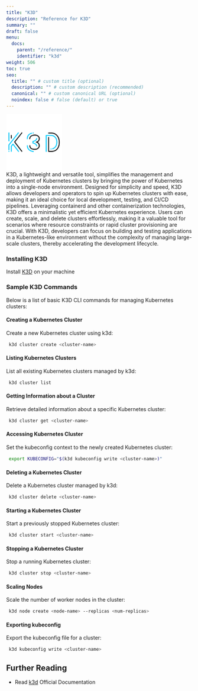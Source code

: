 ```yaml
---
title: "K3D"
description: "Reference for K3D"
summary: ""
draft: false
menu:
  docs:
    parent: "/reference/"
    identifier: "k3d"
weight: 506
toc: true
seo:
  title: "" # custom title (optional)
  description: "" # custom description (recommended)
  canonical: "" # custom canonical URL (optional)
  noindex: false # false (default) or true
---
```


<picture><img src="/images/references/k3d.png" alt="Screenshot of K3D Logo" width="30%" height="30%"></img></picture>
<br />
K3D, a lightweight and versatile tool, simplifies the management and deployment of Kubernetes clusters by bringing the power of Kubernetes into a single-node environment. Designed for simplicity and speed, K3D allows developers and operators to spin up Kubernetes clusters with ease, making it an ideal choice for local development, testing, and CI/CD pipelines. Leveraging containerd and other containerization technologies, K3D offers a minimalistic yet efficient Kubernetes experience. Users can create, scale, and delete clusters effortlessly, making it a valuable tool for scenarios where resource constraints or rapid cluster provisioning are crucial. With K3D, developers can focus on building and testing applications in a Kubernetes-like environment without the complexity of managing large-scale clusters, thereby accelerating the development lifecycle.

### Installing K3D

Install [K3D](https://k3d.io/v5.6.3/) on your machine

### Sample K3D Commands

Below is a list of basic K3D CLI commands for managing Kubernetes clusters:

#### Creating a Kubernetes Cluster

Create a new Kubernetes cluster using k3d:

```bash
 k3d cluster create <cluster-name>
```

#### Listing Kubernetes Clusters

List all existing Kubernetes clusters managed by k3d:

```bash
 k3d cluster list
```

#### Getting Information about a Cluster

Retrieve detailed information about a specific Kubernetes cluster:

```bash
 k3d cluster get <cluster-name>
```

#### Accessing Kubernetes Cluster

Set the kubeconfig context to the newly created Kubernetes cluster:

```bash
 export KUBECONFIG="$(k3d kubeconfig write <cluster-name>)"
```

#### Deleting a Kubernetes Cluster

Delete a Kubernetes cluster managed by k3d:

```bash
 k3d cluster delete <cluster-name>
```

#### Starting a Kubernetes Cluster

Start a previously stopped Kubernetes cluster:

```bash
 k3d cluster start <cluster-name>
```

#### Stopping a Kubernetes Cluster

Stop a running Kubernetes cluster:

```bash
 k3d cluster stop <cluster-name>
```

#### Scaling Nodes

Scale the number of worker nodes in the cluster:

```bash
 k3d node create <node-name> --replicas <num-replicas>
```

#### Exporting kubeconfig

Export the kubeconfig file for a cluster:

```bash
 k3d kubeconfig write <cluster-name>
```

## Further Reading

- Read [k3d](https://k3d.io/) Official Documentation
